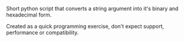 Short python script that converts a string argument into it's binary and hexadecimal form.

Created as a quick programming exercise, don't expect support, performance or compatibility.
